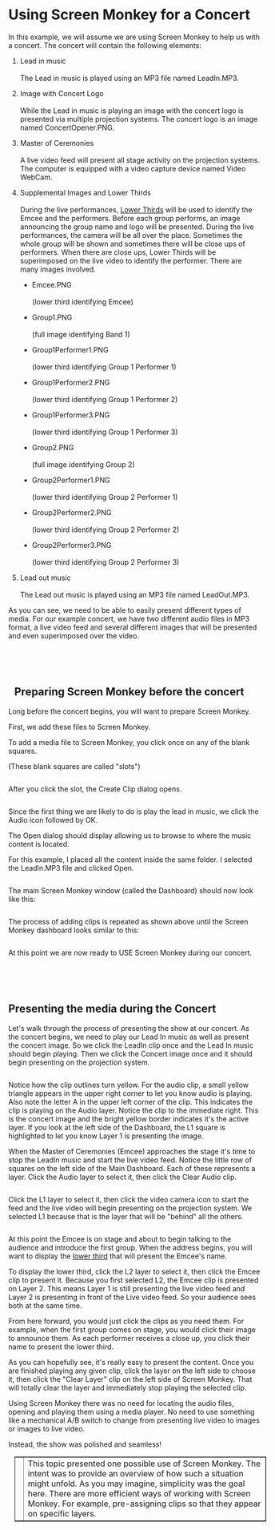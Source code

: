 <h1>Using Screen Monkey for a Concert</h1>
<p class="hcp2">In this example, we will assume we are using 
 Screen Monkey to help us with a concert. The concert will contain the 
 following elements:</p>
<ol type="1">
	<li><p><span class="hcp3">Lead in music</span><br>
	<br>
	The Lead in music is played using an MP3 file named <span class="hcp4">LeadIn.MP3</span>.</p></li>
	<li><p><span class="hcp3">Image with Concert Logo</span><br>
	<br>
	While the Lead in music is playing an image with the concert logo is 
	 presented via multiple projection systems. The concert logo is an 
	 image named <span class="hcp4">ConcertOpener.PNG</span>.</p></li>
	<li style="font-weight: normal;"><p><span class="hcp3">Master 
	 of Ceremonies</span><br>
	<br>
	A live video feed will present all stage activity on the projection 
	 systems. The computer is equipped with a video capture device named 
	 <span class="hcp4">Video WebCam</span>.</p></li>
	<li><p><span class="hcp3">Supplemental Images and Lower 
	 Thirds</span> <br>
	<br>
	During the live performances, <a href="../Glossary.md#LowerThird">Lower 
	 Thirds</a> will be used to identify the Emcee and the performers. 
	 Before each group performs, an image announcing the group name and 
	 logo will be presented. During the live performances, the camera will 
	 be all over the place. Sometimes the whole group will be shown and 
	 sometimes there will be close ups of performers. When there are close 
	 ups, Lower Thirds will be superimposed on the live video to identify 
	 the performer. There are many images involved.</p></li>
	<ul type="disc">
		<li class="hcp5"><p><span class="hcp4">Emcee.PNG</span><br>
		<br>
		(lower third identifying Emcee) </p></li>
		<li class="hcp5"><p><span class="hcp4">Group1.PNG</span><br>
		<br>
		(full image identifying Band 1) </p></li>
		<li class="hcp5"><p><span class="hcp4">Group1Performer1.PNG</span><br>
		<br>
		(lower third identifying Group 1 Performer 1) </p></li>
		<li class="hcp5"><p><span class="hcp4">Group1Performer2.PNG</span><br>
		<br>
		(lower third identifying Group 1 Performer 2) </p></li>
		<li class="hcp5"><p><span class="hcp4">Group1Performer3.PNG</span><br>
		<br>
		(lower third identifying Group 1 Performer 3) &#160;</p></li>
		<li class="hcp5"><p><span class="hcp4">Group2.PNG</span><br>
		<br>
		(full image identifying Group 2) </p></li>
		<li class="hcp5"><p><span class="hcp4">Group2Performer1.PNG</span><br>
		<br>
		(lower third identifying Group 2 Performer 1) </p></li>
		<li class="hcp5"><p><span class="hcp4">Group2Performer2.PNG</span><br>
		<br>
		(lower third identifying Group 2 Performer 2) </p></li>
		<li class="hcp5"><p><span class="hcp4">Group2Performer3.PNG</span><br>
		<br>
		(lower third identifying Group 2 Performer 3) </p></li>
	</ul>
	<li><p><span class="hcp3">Lead out music</span><br>
	<br>
	The Lead out music is played using an MP3 file named <span class="hcp4">LeadOut.MP3</span>.</p></li>
</ol>
<p>As you can see, we need to be able to easily present different types 
 of media. For our example concert, we have two different audio files in 
 MP3 format, a live video feed and several different images that will be 
 presented and even superimposed over the video.</p>
<p>&#160;</p>
<p>&#160;</p>
<h2 style="margin-left: 12px;">Preparing Screen Monkey before the concert</h2>
<p>Long before the concert begins, you will want to prepare Screen Monkey. 
 </p>
<p>First, we add these files to Screen Monkey.</p>
<p>To add a media file to Screen Monkey, you click once on any of the blank 
 squares.</p>
<p>(These blank squares are called &quot;slots&quot;)</p>
<p class="hcp2"><img src="..\images\ClickEmptySquare.png" alt="" border="0" class="hcp6"></p>
<p>After you click the slot, the <span class="hcp3">Create 
 Clip</span> dialog opens.</p>
<p class="hcp2"><img src="..\images\CreateClip.png" alt="" border="0" class="hcp6"></p>
<p>Since the first thing we are likely to do is play the lead in music, 
 we click the <span class="hcp3">Audio</span> icon followed 
 by <span class="hcp3">OK</span>.</p>
<p>The <span class="hcp3">Open</span> dialog should display 
 allowing us to browse to where the music content is located. </p>
<p>For this example, I placed all the content inside the same folder. I 
 selected the <span class="hcp4">LeadIn.MP3</span> 
 file and clicked <span class="hcp3">Open</span>.</p>
<p class="hcp2"><img src="..\images\OpenAudio.png" alt="" border="0" class="hcp6"></p>
<p>The main Screen Monkey window (called the Dashboard) should now look 
 like this:</p>
<p class="hcp2"><img src="..\images\FirstClipAdded.png" alt="" border="0" class="hcp6"></p>
<p>The process of adding clips is repeated as shown above until the Screen 
 Monkey dashboard looks similar to this:</p>
<p class="hcp2"><img src="..\images\ConcertLoaded.png" alt="" border="0" class="hcp6"></p>
<p>At this point we are now ready to USE Screen Monkey during our concert.</p>
<p>&#160;</p>
<p>&#160;</p>
<h2>Presenting the media during the Concert</h2>
<p>Let's walk through the process of presenting the show at our concert. 
 As the concert begins, we need to play our Lead In music as well as present 
 the concert image. So we click the LeadIn clip once and the Lead In music 
 should begin playing. Then we click the Concert image once and it should 
 begin presenting on the projection system.</p>
<p class="hcp2"><img src="..\images\ConcertStart.png" alt="" border="0" class="hcp6"></p>
<p>Notice how the clip outlines turn yellow. For the audio clip, a small 
 yellow triangle appears in the upper right corner to let you know audio 
 is playing. Also note the letter <span class="hcp3">A</span> 
 in the upper left corner of the clip. This indicates the clip is playing 
 on the <span class="hcp4">Audio</span> 
 layer. Notice the clip to the immediate right. This is the concert image 
 and the bright yellow border indicates it's the active layer. If you look 
 at the left side of the Dashboard, the L1 square is highlighted to let 
 you know Layer 1 is presenting the image.</p>
<p>When the Master of Ceremonies (Emcee) approaches the stage it's time 
 to stop the LeadIn music and start the live video feed. Notice the little 
 row of squares on the left side of the Main Dashboard. Each of these represents 
 a layer. Click the <span class="hcp3">Audio</span> layer 
 to select it, then click the <span class="hcp3">Clear Audio</span> 
 clip.</p>
<p class="hcp2"><img src="..\images\ClickAudioLayer.png" alt="" border="0" class="hcp6"></p>
<p>Click the <span class="hcp3">L1</span> layer to select 
 it, then click the <span class="hcp3">video camera</span> 
 icon to start the feed and the live video will begin presenting on the 
 projection system. We selected L1 because that is the layer that will 
 be &quot;behind&quot; all the others. </p>
<p class="hcp2"><img src="..\images\startconcertcamera.png" alt="" border="0" class="hcp6"></p>
<p>At this point the Emcee is on stage and about to begin talking to the 
 audience and introduce the first group. When the address begins, you will 
 want to display the <a href="javascript:void(0);" id="a1" onmouseover="if (parseInt(navigator.appVersion) >= 4 &amp;&amp; typeof(BSPSPopupOnMouseOver) == 'function') BSPSPopupOnMouseOver(event);" class="BSSCPopup" onclick="BSSCPopup('../Glossary.md#LowerThird',400,150);return false;">lower third</a> that will present the 
 Emcee's name.</p>
<p>To display the lower third, click the <span class="hcp3">L2</span> 
 layer to select it, then click the <span class="hcp3">Emcee 
 clip</span> to present it. Because you first selected L2, the Emcee clip 
 is presented on Layer 2. This means Layer 1 is still presenting the live 
 video feed and Layer 2 is presenting in front of the Live video feed. 
 So your audience sees both at the same time.</p>
<p>From here forward, you would just click the clips as you need them. 
 For example, when the first group comes on stage, you would click their 
 image to announce them. As each performer receives a close up, you click 
 their name to present the lower third.</p>
<p>As you can hopefully see, it's really easy to present the content. Once 
 you are finished playing any given clip, click the layer on the left side 
 to choose it, then click the &quot;Clear Layer&quot; clip on the left 
 side of Screen Monkey. That will totally clear the layer and immediately 
 stop playing the selected clip.</p>
<p>Using Screen Monkey there was no need for locating the audio files, 
 opening and playing them using a media player. No need to use something 
 like a mechanical A/B switch to change from presenting live video to images 
 or images to live video.</p>
<p>Instead, the show was polished and seamless!</p>
<table style="margin-left: 12px;" cellspacing="0" border="1">
	<col>
	<col>
	<tr>
		<td style="vertical-align: top;"><img src="..\images\Noteimage.png" alt="" border="0" class="hcp6"></td>
		<td>This topic presented one possible use of Screen Monkey. The 
		 intent was to provide an overview of how such a situation might 
		 unfold. As you may imagine, simplicity was the goal here. There 
		 are more efficient ways of working with Screen Monkey. For example, 
		 pre-assigning clips so that they appear on specific layers.</td>
	</tr>
</table>

